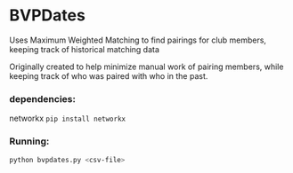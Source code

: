 # BVPDates
Uses Maximum Weighted Matching to find pairings for club members, keeping track of historical matching data 

Originally created to help minimize manual work of pairing members, while keeping track of who was paired with who in the past.

### dependencies:
networkx
`pip install networkx`

### Running:
```bash
python bvpdates.py <csv-file>
```

